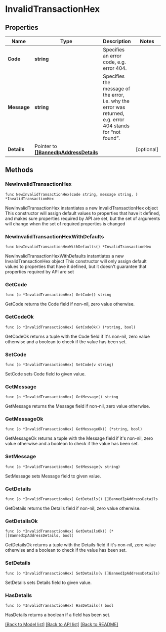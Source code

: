 # InvalidTransactionHex

## Properties

Name | Type | Description | Notes
------------ | ------------- | ------------- | -------------
**Code** | **string** | Specifies an error code, e.g. error 404. | 
**Message** | **string** | Specifies the message of the error, i.e. why the error was returned, e.g. error 404 stands for “not found”. | 
**Details** | Pointer to [**[]BannedIpAddressDetails**](BannedIpAddressDetails.md) |  | [optional] 

## Methods

### NewInvalidTransactionHex

`func NewInvalidTransactionHex(code string, message string, ) *InvalidTransactionHex`

NewInvalidTransactionHex instantiates a new InvalidTransactionHex object
This constructor will assign default values to properties that have it defined,
and makes sure properties required by API are set, but the set of arguments
will change when the set of required properties is changed

### NewInvalidTransactionHexWithDefaults

`func NewInvalidTransactionHexWithDefaults() *InvalidTransactionHex`

NewInvalidTransactionHexWithDefaults instantiates a new InvalidTransactionHex object
This constructor will only assign default values to properties that have it defined,
but it doesn't guarantee that properties required by API are set

### GetCode

`func (o *InvalidTransactionHex) GetCode() string`

GetCode returns the Code field if non-nil, zero value otherwise.

### GetCodeOk

`func (o *InvalidTransactionHex) GetCodeOk() (*string, bool)`

GetCodeOk returns a tuple with the Code field if it's non-nil, zero value otherwise
and a boolean to check if the value has been set.

### SetCode

`func (o *InvalidTransactionHex) SetCode(v string)`

SetCode sets Code field to given value.


### GetMessage

`func (o *InvalidTransactionHex) GetMessage() string`

GetMessage returns the Message field if non-nil, zero value otherwise.

### GetMessageOk

`func (o *InvalidTransactionHex) GetMessageOk() (*string, bool)`

GetMessageOk returns a tuple with the Message field if it's non-nil, zero value otherwise
and a boolean to check if the value has been set.

### SetMessage

`func (o *InvalidTransactionHex) SetMessage(v string)`

SetMessage sets Message field to given value.


### GetDetails

`func (o *InvalidTransactionHex) GetDetails() []BannedIpAddressDetails`

GetDetails returns the Details field if non-nil, zero value otherwise.

### GetDetailsOk

`func (o *InvalidTransactionHex) GetDetailsOk() (*[]BannedIpAddressDetails, bool)`

GetDetailsOk returns a tuple with the Details field if it's non-nil, zero value otherwise
and a boolean to check if the value has been set.

### SetDetails

`func (o *InvalidTransactionHex) SetDetails(v []BannedIpAddressDetails)`

SetDetails sets Details field to given value.

### HasDetails

`func (o *InvalidTransactionHex) HasDetails() bool`

HasDetails returns a boolean if a field has been set.


[[Back to Model list]](../README.md#documentation-for-models) [[Back to API list]](../README.md#documentation-for-api-endpoints) [[Back to README]](../README.md)


